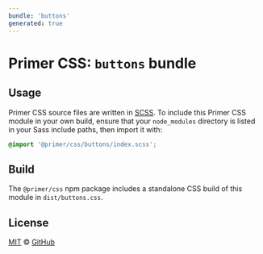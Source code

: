 ```yaml
---
bundle: 'buttons'
generated: true
---
```


# Primer CSS: `buttons` bundle

## Usage

Primer CSS source files are written in [SCSS]. To include this Primer CSS module
in your own build, ensure that your `node_modules` directory is listed in your
Sass include paths, then import it with:

```scss
@import '@primer/css/buttons/index.scss';
```

## Build

The `@primer/css` npm package includes a standalone CSS build of this module in
`dist/buttons.css`.

## License

[MIT](https://github.com/primer/css/blob/master/LICENSE) &copy;
[GitHub](https://github.com/)

[scss]: https://sass-lang.com/documentation/syntax#scss
